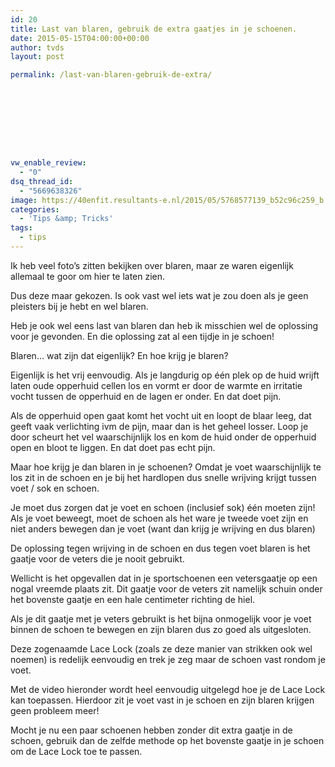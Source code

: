 ```yaml
---
id: 20
title: Last van blaren, gebruik de extra gaatjes in je schoenen.
date: 2015-05-15T04:00:00+00:00
author: tvds
layout: post

permalink: /last-van-blaren-gebruik-de-extra/









vw_enable_review:
  - "0"
dsq_thread_id:
  - "5669638326"
image: https://40enfit.resultants-e.nl/2015/05/5768577139_b52c96c259_b.jpg
categories:
  - 'Tips &amp; Tricks'
tags:
  - tips
---
```

<div class="separator" style="clear: both; text-align: left;">
  Ik heb veel foto&#8217;s zitten bekijken over blaren, maar ze waren eigenlijk allemaal te goor om hier te laten zien.
</div>

Dus deze maar gekozen. Is ook vast wel iets wat je zou doen als je geen pleisters bij je hebt en wel blaren.

Heb je ook wel eens last van blaren dan heb ik misschien wel de oplossing voor je gevonden. En die oplossing zat al een tijdje in je schoen!
  
<a name="more"></a>Blaren&#8230; wat zijn dat eigenlijk? En hoe krijg je blaren?<!--more-->

Eigenlijk is het vrij eenvoudig. Als je langdurig op één plek op de huid wrijft laten oude opperhuid cellen los en vormt er door de warmte en irritatie vocht tussen de opperhuid en de lagen er onder. En dat doet pijn.

Als de opperhuid open gaat komt het vocht uit en loopt de blaar leeg, dat geeft vaak verlichting ivm de pijn, maar dan is het geheel losser. Loop je door scheurt het vel waarschijnlijk los en kom de huid onder de opperhuid open en bloot te liggen. En dat doet pas echt pijn.

Maar hoe krijg je dan blaren in je schoenen? Omdat je voet waarschijnlijk te los zit in de schoen en je bij het hardlopen dus snelle wrijving krijgt tussen voet / sok en schoen.

Je moet dus zorgen dat je voet en schoen (inclusief sok) één moeten zijn! Als je voet beweegt, moet de schoen als het ware je tweede voet zijn en niet anders bewegen dan je voet (want dan krijg je wrijving en dus blaren)

De oplossing tegen wrijving in de schoen en dus tegen voet blaren is het gaatje voor de veters die je nooit gebruikt.

Wellicht is het opgevallen dat in je sportschoenen een vetersgaatje op een nogal vreemde plaats zit. Dit gaatje voor de veters zit namelijk schuin onder het bovenste gaatje en een hale centimeter richting de hiel.

Als je dit gaatje met je veters gebruikt is het bijna onmogelijk voor je voet binnen de schoen te bewegen en zijn blaren dus zo goed als uitgesloten.

Deze zogenaamde Lace Lock (zoals ze deze manier van strikken ook wel noemen) is redelijk eenvoudig en trek je zeg maar de schoen vast rondom je voet.

Met de video hieronder wordt heel eenvoudig uitgelegd hoe je de Lace Lock kan toepassen. Hierdoor zit je voet vast in je schoen en zijn blaren krijgen geen probleem meer!



Mocht je nu een paar schoenen hebben zonder dit extra gaatje in de schoen, gebruik dan de zelfde methode op het bovenste gaatje in je schoen om de Lace Lock toe te passen.
